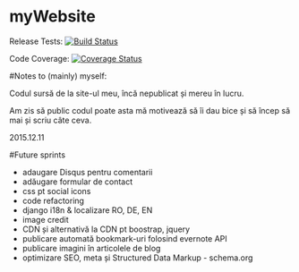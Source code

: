 # myWebsite
Release Tests: [![Build Status](https://travis-ci.org/ionescu77/myWebsite.svg)](https://travis-ci.org/ionescu77/myWebsite)

Code Coverage: [![Coverage Status](https://coveralls.io/repos/ionescu77/myWebsite/badge.svg?branch=master&service=github)](https://coveralls.io/github/ionescu77/myWebsite?branch=master)

#Notes to (mainly) myself:

Codul sursă de la site-ul meu, încă nepublicat și mereu în lucru.

Am zis să public codul poate asta mă motivează să îi dau bice și să încep să mai și scriu câte ceva.

2015.12.11


#Future sprints
- adaugare Disqus pentru comentarii
- adăugare formular de contact
- css pt social icons
- code refactoring
- django i18n & localizare RO, DE, EN
- image credit
- CDN și alternativă la CDN pt boostrap, jquery
- publicare automată bookmark-uri folosind evernote API
- publicare imagini în articolele de blog
- optimizare SEO, meta și Structured Data Markup - schema.org

